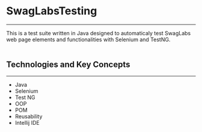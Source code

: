 # SwagLabsTesting
***
This is a test suite written in Java designed to automaticaly test SwagLabs web page elements and functionalities with Selenium and TestNG.<br><br>

## Technologies and Key Concepts
***
- Java
- Selenium
- Test NG
- OOP
- POM
- Reusability
- Intellij IDE
<br>
<br>
